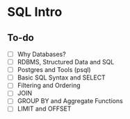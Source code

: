 # SQL Intro

## To-do

- [ ] Why Databases?
- [ ] RDBMS, Structured Data and SQL
- [ ] Postgres and Tools (psql)
- [ ] Basic SQL Syntax and SELECT
- [ ] Filtering and Ordering
- [ ] JOIN
- [ ] GROUP BY and Aggregate Functions
- [ ] LIMIT and OFFSET
